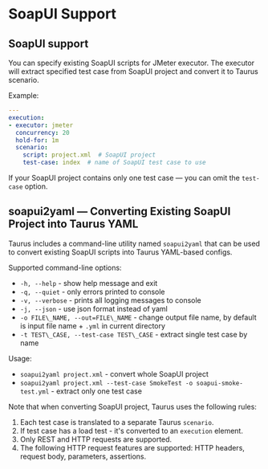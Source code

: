 # SoapUI Support

## SoapUI support

You can specify existing SoapUI scripts for JMeter executor. The executor will extract specified test case from SoapUI project
and convert it to Taurus scenario.

Example:
```yaml
---
execution:
- executor: jmeter
  concurrency: 20
  hold-for: 1m
  scenario:
    script: project.xml  # SoapUI project
    test-case: index  # name of SoapUI test case to use
```

If your SoapUI project contains only one test case — you can omit the `test-case` option.

##  soapui2yaml — Converting Existing SoapUI Project into Taurus YAML

Taurus includes a command-line utility named `soapui2yaml` that can be used to convert existing SoapUI scripts
into Taurus YAML-based configs.

Supported command-line options:
  - `-h, --help` - show help message and exit
  - `-q, --quiet` - only errors printed to console
  - `-v, --verbose` - prints all logging messages to console
  - `-j, --json` - use json format instead of yaml
  - `-o FILE\_NAME, --out=FILE\_NAME` - change output file name, by default is input file name + `.yml` in current directory
  - `-t TEST\_CASE, --test-case TEST\_CASE` - extract single test case by name

Usage:
  - `soapui2yaml project.xml` - convert whole SoapUI project
  - `soapui2yaml project.xml --test-case SmokeTest -o soapui-smoke-test.yml`  - extract only one test case

Note that when converting SoapUI project, Taurus uses the following rules:
1. Each test case is translated to a separate Taurus `scenario`.
2. If test case has a load test - it's converted to an `execution` element.
3. Only REST and HTTP requests are supported.
4. The following HTTP request features are supported: HTTP headers, request body, parameters, assertions.

